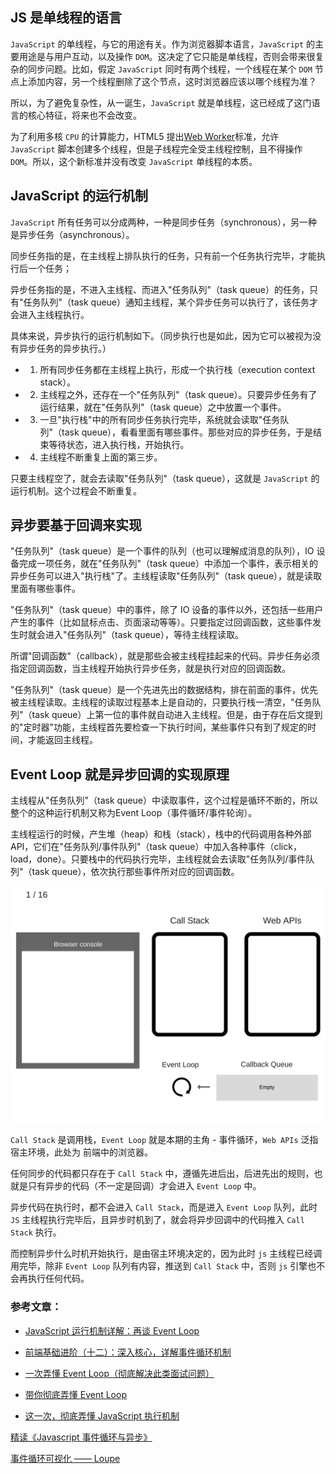 ## JS 是单线程的语言

`JavaScript` 的单线程，与它的用途有关。作为浏览器脚本语言，`JavaScript` 的主要用途是与用户互动，以及操作 `DOM`。这决定了它只能是单线程，否则会带来很复杂的同步问题。比如，假定 `JavaScript` 同时有两个线程，一个线程在某个 `DOM` 节点上添加内容，另一个线程删除了这个节点，这时浏览器应该以哪个线程为准？

所以，为了避免复杂性，从一诞生，`JavaScript` 就是单线程，这已经成了这门语言的核心特征，将来也不会改变。

为了利用多核 `CPU` 的计算能力，HTML5 提出[Web Worker](http://www.ruanyifeng.com/blog/2018/07/web-worker.html)标准，允许 `JavaScript` 脚本创建多个线程，但是子线程完全受主线程控制，且不得操作 `DOM`。所以，这个新标准并没有改变 `JavaScript` 单线程的本质。

## JavaScript 的运行机制

`JavaScript` 所有任务可以分成两种，一种是同步任务（synchronous），另一种是异步任务（asynchronous）。

同步任务指的是，在主线程上排队执行的任务，只有前一个任务执行完毕，才能执行后一个任务；

异步任务指的是，不进入主线程、而进入"任务队列"（task queue）的任务，只有"任务队列"（task queue）通知主线程，某个异步任务可以执行了，该任务才会进入主线程执行。

具体来说，异步执行的运行机制如下。（同步执行也是如此，因为它可以被视为没有异步任务的异步执行。）

- 1. 所有同步任务都在主线程上执行，形成一个执行栈（execution context stack）。

- 2. 主线程之外，还存在一个"任务队列"（task queue）。只要异步任务有了运行结果，就在"任务队列"（task queue）之中放置一个事件。

- 3. 一旦"执行栈"中的所有同步任务执行完毕，系统就会读取"任务队列"（task queue），看看里面有哪些事件。那些对应的异步任务，于是结束等待状态，进入执行栈，开始执行。

- 4. 主线程不断重复上面的第三步。

只要主线程空了，就会去读取"任务队列"（task queue），这就是 `JavaScript` 的运行机制。这个过程会不断重复。

## 异步要基于回调来实现

"任务队列"（task queue）是一个事件的队列（也可以理解成消息的队列），IO 设备完成一项任务，就在"任务队列"（task queue）中添加一个事件，表示相关的异步任务可以进入"执行栈"了。主线程读取"任务队列"（task queue），就是读取里面有哪些事件。

"任务队列"（task queue）中的事件，除了 IO 设备的事件以外，还包括一些用户产生的事件（比如鼠标点击、页面滚动等等）。只要指定过回调函数，这些事件发生时就会进入"任务队列"（task queue），等待主线程读取。

所谓"回调函数"（callback），就是那些会被主线程挂起来的代码。异步任务必须指定回调函数，当主线程开始执行异步任务，就是执行对应的回调函数。

"任务队列"（task queue）是一个先进先出的数据结构，排在前面的事件，优先被主线程读取。主线程的读取过程基本上是自动的，只要执行栈一清空，"任务队列"（task queue）上第一位的事件就自动进入主线程。但是，由于存在后文提到的"定时器"功能，主线程首先要检查一下执行时间，某些事件只有到了规定的时间，才能返回主线程。

## Event Loop 就是异步回调的实现原理

主线程从"任务队列"（task queue）中读取事件，这个过程是循环不断的，所以整个的这种运行机制又称为Event Loop（事件循环/事件轮询）。

主线程运行的时候，产生堆（heap）和栈（stack），栈中的代码调用各种外部 API，它们在"任务队列/事件队列"（task queue）中加入各种事件（click，load，done）。只要栈中的代码执行完毕，主线程就会去读取"任务队列/事件队列"（task queue），依次执行那些事件所对应的回调函数。

![Event Loop 与 Call Stack、Web APIs 之间的关系](../images/EventLoop与CallStack&WebAPIs之间的关系.png)

`Call Stack` 是调用栈，`Event Loop` 就是本期的主角 - 事件循环，`Web APIs` 泛指宿主环境，此处为 前端中的浏览器。

任何同步的代码都只存在于 `Call Stack` 中，遵循先进后出，后进先出的规则，也就是只有异步的代码（不一定是回调）才会进入 `Event Loop` 中。

异步代码在执行时，都不会进入 `Call Stack`，而是进入 `Event Loop` 队列，此时 `JS` 主线程执行完毕后，且异步时机到了，就会将异步回调中的代码推入 `Call Stack` 执行。

而控制异步什么时机开始执行，是由宿主环境决定的，因为此时 `js` 主线程已经调用完毕，除非 `Event Loop` 队列有内容，推送到 `Call Stack` 中，否则 `js` 引擎也不会再执行任何代码。

### 参考文章：

- [JavaScript 运行机制详解：再谈 Event Loop](http://www.ruanyifeng.com/blog/2014/10/event-loop.html)

- [前端基础进阶（十二）：深入核心，详解事件循环机制](https://www.jianshu.com/p/12b9f73c5a4f)

- [一次弄懂 Event Loop（彻底解决此类面试问题）](https://juejin.im/post/5c3d8956e51d4511dc72c200)

- [带你彻底弄懂 Event Loop](https://segmentfault.com/a/1190000016278115)

- [这一次，彻底弄懂 JavaScript 执行机制](https://juejin.im/post/59e85eebf265da430d571f89)

[精读《Javascript 事件循环与异步》](https://github.com/ascoders/weekly/blob/master/%E5%89%8D%E6%B2%BF%E6%8A%80%E6%9C%AF/30.%E7%B2%BE%E8%AF%BB%E3%80%8AJavascript%20%E4%BA%8B%E4%BB%B6%E5%BE%AA%E7%8E%AF%E4%B8%8E%E5%BC%82%E6%AD%A5%E3%80%8B.md)

[事件循环可视化 —— Loupe](http://latentflip.com/loupe/?code=JC5vbignYnV0dG9uJywgJ2NsaWNrJywgZnVuY3Rpb24gb25DbGljaygpIHsKICAgIHNldFRpbWVvdXQoZnVuY3Rpb24gdGltZXIoKSB7CiAgICAgICAgY29uc29sZS5sb2coJ1lvdSBjbGlja2VkIHRoZSBidXR0b24hJyk7ICAgIAogICAgfSwgMjAwMCk7Cn0pOwoKY29uc29sZS5sb2coIkhpISIpOwoKc2V0VGltZW91dChmdW5jdGlvbiB0aW1lb3V0KCkgewogICAgY29uc29sZS5sb2coIkNsaWNrIHRoZSBidXR0b24hIik7Cn0sIDUwMDApOwoKY29uc29sZS5sb2coIldlbGNvbWUgdG8gbG91cGUuIik7!!!PGJ1dHRvbj5DbGljayBtZSE8L2J1dHRvbj4%3D)
